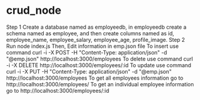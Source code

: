 # crud_node
Step 1
Create a database named as employeedb, in employeedb create a schema named as employee, and then create columns named as id, employee_name, employee_salary, employee_age, profile_image.
Step 2 
Run node index.js
Then, 
Edit information in emp.json file
To insert use command curl -i -X POST -H "Content-Type: application/json" -d "@emp.json" http://localhost:3000/employees
To delete use command curl -i -X DELETE http://localhost:3000/employees/:id 
To update use command curl -i -X PUT -H "Content-Type: application/json" -d "@emp.json" http://localhost:3000/employees
To get all employees information go to http://localhost:3000/employees/ 
To get an individual employee information go to http://localhost:3000/employees/:id
